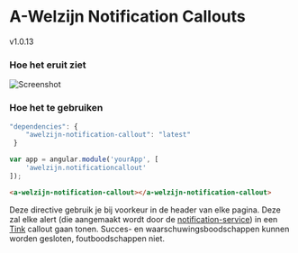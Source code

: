 # A-Welzijn Notification Callouts

v1.0.13

### Hoe het eruit ziet

![Screenshot](https://s3.amazonaws.com/f.cl.ly/items/1S1v2a0F0T2k0u0G1M1X/callout.PNG)

### Hoe het te gebruiken

```javascript
"dependencies": {
	"awelzijn-notification-callout": "latest"
 }
```
```javascript
var app = angular.module('yourApp', [
	'awelzijn.notificationcallout'
]);
```

```html
<a-welzijn-notification-callout></a-welzijn-notification-callout>
```
Deze directive gebruik je bij voorkeur in de header van elke pagina. 
Deze zal elke alert (die aangemaakt wordt door de [notification-service](https://github.com/A-welzijn/notification-service)) in een [Tink](https://github.com/tinkkit) callout gaan tonen.
Succes- en waarschuwingsboodschappen kunnen worden gesloten, foutboodschappen niet.
